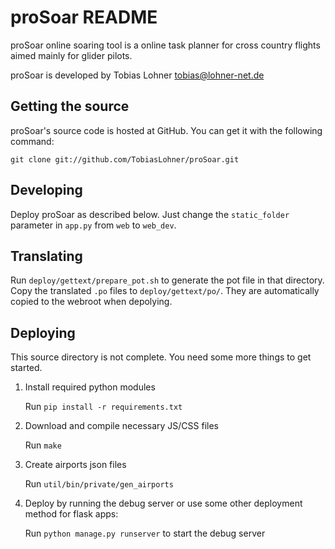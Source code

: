 proSoar README
==============

proSoar online soaring tool is a online task planner for cross country flights
aimed mainly for glider pilots.

proSoar is developed by Tobias Lohner <tobias@lohner-net.de>


Getting the source
------------------

proSoar's source code is hosted at GitHub. You can get it with the following
command:

    git clone git://github.com/TobiasLohner/proSoar.git


Developing
----------

Deploy proSoar as described below. Just change the `static_folder` parameter in `app.py` from `web` to `web_dev`.


Translating
-----------

Run `deploy/gettext/prepare_pot.sh` to generate the pot file in that directory. Copy the translated `.po` files to `deploy/gettext/po/`. They are automatically copied to the webroot when depolying.


Deploying
---------

This source directory is not complete. You need some more things to get started.

1. Install required python modules

   Run `pip install -r requirements.txt`

2. Download and compile necessary JS/CSS files

   Run `make`

3. Create airports json files

   Run `util/bin/private/gen_airports`

4. Deploy by running the debug server or use some other deployment method for flask apps:

   Run `python manage.py runserver` to start the debug server
